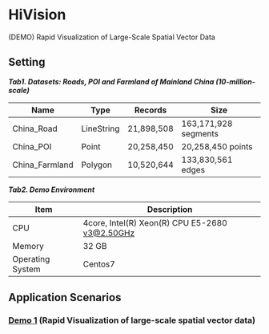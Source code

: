 # HiVision

(DEMO) Rapid Visualization of Large-Scale Spatial Vector Data



## Setting

***Tab1. Datasets: Roads, POI and Farmland of Mainland China (10-million-scale)***

| Name           | Type       | Records    | Size                 |
| -------------- | ---------- | ---------- | -------------------- |
| China_Road     | LineString | 21,898,508 | 163,171,928 segments |
| China_POI      | Point      | 20,258,450 | 20,258,450 points    |
| China_Farmland | Polygon    | 10,520,644 | 133,830,561 edges    |

***Tab2.  Demo Environment***

| Item             | Description                                    |
| ---------------- | ---------------------------------------------- |
| CPU              | 4core, Intel(R) Xeon(R) CPU E5-2680 v3@2.50GHz |
| Memory           | 32 GB                                          |
| Operating System | Centos7                                        |



## Application Scenarios

### [Demo 1](http://www.higis.org.cn:8080/hivision/) (Rapid Visualization of large-scale spatial vector data)